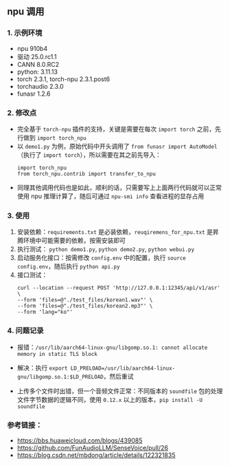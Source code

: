 ## npu 调用

### 1. 示例环境

- npu 910b4
- 驱动 25.0.rc1.1
- CANN 8.0.RC2
- python: 3.11.13
- torch 2.3.1, torch-npu 2.3.1.post6
- torchaudio 2.3.0
- funasr 1.2.6


### 2. 修改点

- 完全基于 `torch-npu` 插件的支持，关键是需要在每次 `import torch` 之前，先行做到 `import torch_npu`
- 以 `demo1.py` 为例，原始代码中开头调用了 `from funasr import AutoModel`（执行了 `import torch`），所以需要在其之前先导入：
    ```
    import torch_npu
    from torch_npu.contrib import transfer_to_npu
    ```
- 同理其他调用代码也是如此，顺利的话，只需要写上上面两行代码就可以正常使用 npu 推理计算了，随后可通过 `npu-smi info` 查看进程的显存占用


### 3. 使用

1. 安装依赖：`requirements.txt` 是必装依赖，`reuqiremens_for_npu.txt` 是昇腾环境中可能需要的依赖，按需安装即可
2. 执行测试： `python demo1.py`, `python demo2.py`, `python webui.py`
3. 启动服务化接口：按需修改 `config.env` 中的配置，执行 `source config.env`，随后执行 `python api.py`
4. 接口测试：
    ```
    curl --location --request POST 'http://127.0.0.1:12345/api/v1/asr' \
    --form 'files=@"./test_files/korean1.wav"' \
    --form 'files=@"./test_files/korean2.mp3"' \
    --form 'lang="ko"'
    ```


### 4. 问题记录

- 报错：`/usr/lib/aarch64-linux-gnu/libgomp.so.1: cannot allocate memory in static TLS block`
- 解决：执行 `export LD_PRELOAD=/usr/lib/aarch64-linux-gnu/libgomp.so.1:$LD_PRELOAD`，然后重试
  
- 上传多个文件时出错，但一个音频文件正常：不同版本的 `soundfile` 包的处理文件字节数据的逻辑不同，使用 `0.12.x` 以上的版本，`pip install -U soundfile`


### 参考链接：
- https://bbs.huaweicloud.com/blogs/439085
- https://github.com/FunAudioLLM/SenseVoice/pull/26
- https://blog.csdn.net/mbdong/article/details/122321835
